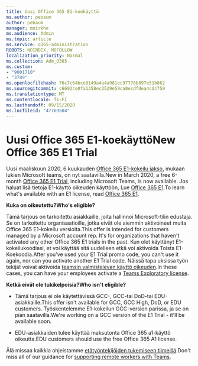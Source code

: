 ```yaml
---
title: Uusi Office 365 E1-koekäyttö
ms.author: pebaum
author: pebaum
manager: mnirkhe
ms.audience: Admin
ms.topic: article
ms.service: o365-administration
ROBOTS: NOINDEX, NOFOLLOW
localization_priority: Normal
ms.collection: Adm_O365
ms.custom:
- "9001710"
- "3789"
ms.openlocfilehash: 76c7c64bce8149a4a4a981ec97776b897e51b862
ms.sourcegitcommit: c6692ce0fa1358ec3529e59ca0ecdfdea4cdc759
ms.translationtype: MT
ms.contentlocale: fi-FI
ms.lasthandoff: 09/15/2020
ms.locfileid: "47769504"
---
```

# <a name="new-office-365-e1-trial"></a><span data-ttu-id="eb7d0-102">Uusi Office 365 E1-koekäyttö</span><span class="sxs-lookup"><span data-stu-id="eb7d0-102">New Office 365 E1 Trial</span></span>

<span data-ttu-id="eb7d0-103">Uusi maaliskuun 2020, 6 kuukauden [Office 365 E1-kokeilu jakso](https://docs.microsoft.com/MicrosoftTeams/e1-trial-license), mukaan lukien Microsoft teams, on nyt saatavilla.</span><span class="sxs-lookup"><span data-stu-id="eb7d0-103">New in March 2020, a free 6-month [Office 365 E1 Trial](https://docs.microsoft.com/MicrosoftTeams/e1-trial-license), including Microsoft Teams, is now available.</span></span> <span data-ttu-id="eb7d0-104">Jos haluat lisä tietoja E1-käyttö oikeuden käyttöön, Lue [Office 365 E1](https://www.microsoft.com/microsoft-365/business/office-365-enterprise-e1-business-software).</span><span class="sxs-lookup"><span data-stu-id="eb7d0-104">To learn what's available with an E1 license, read [Office 365 E1](https://www.microsoft.com/microsoft-365/business/office-365-enterprise-e1-business-software).</span></span>

<span data-ttu-id="eb7d0-105">**Kuka on oikeutettu?**</span><span class="sxs-lookup"><span data-stu-id="eb7d0-105">**Who's eligible?**</span></span>

<span data-ttu-id="eb7d0-106">Tämä tarjous on tarkoitettu asiakkaille, joita hallinnoi Microsoft-tilin edustaja. Se on tarkoitettu organisaatioille, jotka eivät ole aiemmin aktivoineet muita Office 365 E1-kokeilu versioita.</span><span class="sxs-lookup"><span data-stu-id="eb7d0-106">This offer is intended for customers managed by a Microsoft account rep. It's for organizations that haven't activated any other Office 365 E1 trials in the past.</span></span> <span data-ttu-id="eb7d0-107">Kun olet käyttänyt E1-kokeilukoodiasi, et voi käyttää sitä uudelleen etkä voi aktivoida Toista E1-Koekoodia.</span><span class="sxs-lookup"><span data-stu-id="eb7d0-107">After you've used your E1 Trial promo code, you can't use it again, nor can you activate another E1 Trial code.</span></span> <span data-ttu-id="eb7d0-108">Näissä tapa uksissa työn tekijät voivat aktivoida [teamsin valmistelevan käyttö oikeuden](https://docs.microsoft.com/MicrosoftTeams/teams-exploratory).</span><span class="sxs-lookup"><span data-stu-id="eb7d0-108">In these cases, you can have your employees activate a [Teams Exploratory license](https://docs.microsoft.com/MicrosoftTeams/teams-exploratory).</span></span>

<span data-ttu-id="eb7d0-109">**Ketkä eivät ole tukikelpoisia?**</span><span class="sxs-lookup"><span data-stu-id="eb7d0-109">**Who isn't eligible?**</span></span>

- <span data-ttu-id="eb7d0-110">Tämä tarjous ei ole käytettävissä GCC-, GCC-tai DoD-tai EDU-asiakkaille.</span><span class="sxs-lookup"><span data-stu-id="eb7d0-110">This offer isn't available for GCC, GCC High, DoD, or EDU customers.</span></span> <span data-ttu-id="eb7d0-111">Työskentelemme E1-kokeilun GCC-version parissa, ja se on pian saatavilla.</span><span class="sxs-lookup"><span data-stu-id="eb7d0-111">We're working on a GCC version of the E1 Trial - it'll be available soon.</span></span>

 - <span data-ttu-id="eb7d0-112">EDU-asiakkaiden tulee käyttää maksutonta Office 365 a1-käyttö oikeutta.</span><span class="sxs-lookup"><span data-stu-id="eb7d0-112">EDU customers should use the free Office 365 A1 license.</span></span>

<span data-ttu-id="eb7d0-113">Älä missaa kaikkia ohjeistamme [etätyöntekijöiden tukemiseen tiimeillä](https://docs.microsoft.com/MicrosoftTeams/support-remote-work-with-teams).</span><span class="sxs-lookup"><span data-stu-id="eb7d0-113">Don't miss all of our guidance for [supporting remote workers with Teams](https://docs.microsoft.com/MicrosoftTeams/support-remote-work-with-teams).</span></span>
